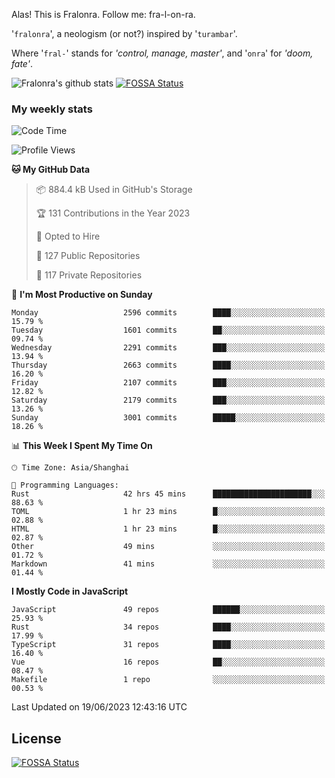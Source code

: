 Alas! This is Fralonra. Follow me: fra-l-on-ra.

'`fralonra`', a neologism (or not?) inspired by '`turambar`'.

Where '`fral-`' stands for *'control, manage, master'*, and '`onra`' for *'doom, fate'*.

![Fralonra's github stats](https://github-readme-stats.vercel.app/api?username=fralonra)
[![FOSSA Status](https://app.fossa.com/api/projects/git%2Bgithub.com%2Ffralonra%2Ffralonra.svg?type=shield)](https://app.fossa.com/projects/git%2Bgithub.com%2Ffralonra%2Ffralonra?ref=badge_shield)

### My weekly stats

<!--START_SECTION:waka-->
![Code Time](http://img.shields.io/badge/Code%20Time-3%2C591%20hrs%2032%20mins-blue)

![Profile Views](http://img.shields.io/badge/Profile%20Views-0-blue)

**🐱 My GitHub Data** 

> 📦 884.4 kB Used in GitHub's Storage 
 > 
> 🏆 131 Contributions in the Year 2023
 > 
> 💼 Opted to Hire
 > 
> 📜 127 Public Repositories 
 > 
> 🔑 117 Private Repositories 
 > 
📅 **I'm Most Productive on Sunday** 

```text
Monday                   2596 commits        ████░░░░░░░░░░░░░░░░░░░░░   15.79 % 
Tuesday                  1601 commits        ██░░░░░░░░░░░░░░░░░░░░░░░   09.74 % 
Wednesday                2291 commits        ███░░░░░░░░░░░░░░░░░░░░░░   13.94 % 
Thursday                 2663 commits        ████░░░░░░░░░░░░░░░░░░░░░   16.20 % 
Friday                   2107 commits        ███░░░░░░░░░░░░░░░░░░░░░░   12.82 % 
Saturday                 2179 commits        ███░░░░░░░░░░░░░░░░░░░░░░   13.26 % 
Sunday                   3001 commits        █████░░░░░░░░░░░░░░░░░░░░   18.26 % 
```


📊 **This Week I Spent My Time On** 

```text
🕑︎ Time Zone: Asia/Shanghai

💬 Programming Languages: 
Rust                     42 hrs 45 mins      ██████████████████████░░░   88.63 % 
TOML                     1 hr 23 mins        █░░░░░░░░░░░░░░░░░░░░░░░░   02.88 % 
HTML                     1 hr 23 mins        █░░░░░░░░░░░░░░░░░░░░░░░░   02.87 % 
Other                    49 mins             ░░░░░░░░░░░░░░░░░░░░░░░░░   01.72 % 
Markdown                 41 mins             ░░░░░░░░░░░░░░░░░░░░░░░░░   01.44 % 
```

**I Mostly Code in JavaScript** 

```text
JavaScript               49 repos            ██████░░░░░░░░░░░░░░░░░░░   25.93 % 
Rust                     34 repos            ████░░░░░░░░░░░░░░░░░░░░░   17.99 % 
TypeScript               31 repos            ████░░░░░░░░░░░░░░░░░░░░░   16.40 % 
Vue                      16 repos            ██░░░░░░░░░░░░░░░░░░░░░░░   08.47 % 
Makefile                 1 repo              ░░░░░░░░░░░░░░░░░░░░░░░░░   00.53 % 
```




 Last Updated on 19/06/2023 12:43:16 UTC
<!--END_SECTION:waka-->

## License
[![FOSSA Status](https://app.fossa.com/api/projects/git%2Bgithub.com%2Ffralonra%2Ffralonra.svg?type=large)](https://app.fossa.com/projects/git%2Bgithub.com%2Ffralonra%2Ffralonra?ref=badge_large)
